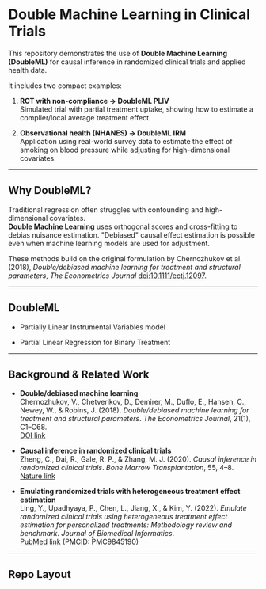 # Double Machine Learning in Clinical Trials

This repository demonstrates the use of **Double Machine Learning (DoubleML)** for causal inference in
randomized clinical trials and applied health data.  

It includes two compact examples:

1. **RCT with non-compliance → DoubleML PLIV**  
   Simulated trial with partial treatment uptake, showing how to estimate a complier/local average treatment effect.

2. **Observational health (NHANES) → DoubleML IRM**  
   Application using real-world survey data to estimate the effect of smoking on blood pressure while adjusting for high-dimensional covariates.

---

## Why DoubleML?

Traditional regression often struggles with confounding and high-dimensional covariates.  
**Double Machine Learning** uses orthogonal scores and cross-fitting to debias nuisance estimation. "Debiased" causal effect estimation is possible even when machine learning models are used for adjustment.

These methods build on the original formulation by Chernozhukov et al. (2018), *Double/debiased machine learning for treatment and structural parameters*, *The Econometrics Journal* [doi:10.1111/ectj.12097](https://doi.org/10.1111/ectj.12097).

---

## DoubleML

- Partially Linear Instrumental Variables model

- Partial Linear Regression for Binary Treatment

---

## Background & Related Work

- **Double/debiased machine learning**  
  Chernozhukov, V., Chetverikov, D., Demirer, M., Duflo, E., Hansen, C., Newey, W., & Robins, J. (2018). *Double/debiased machine learning for treatment and structural parameters*. *The Econometrics Journal*, 21(1), C1–C68.  
  [DOI link](https://doi.org/10.1111/ectj.12097)
  
- **Causal inference in randomized clinical trials**  
  Zheng, C., Dai, R., Gale, R. P., & Zhang, M. J. (2020). *Causal inference in randomized clinical trials*. *Bone Marrow Transplantation*, 55, 4–8.  
  [Nature link](https://doi.org/10.1038/s41409-020-0793-6)

- **Emulating randomized trials with heterogeneous treatment effect estimation**  
  Ling, Y., Upadhyaya, P., Chen, L., Jiang, X., & Kim, Y. (2022). *Emulate randomized clinical trials using heterogeneous treatment effect estimation for personalized treatments: Methodology review and benchmark*. *Journal of Biomedical Informatics*.  
  [PubMed link](https://pubmed.ncbi.nlm.nih.gov/36455806/) (PMCID: PMC9845190)

---

## Repo Layout
